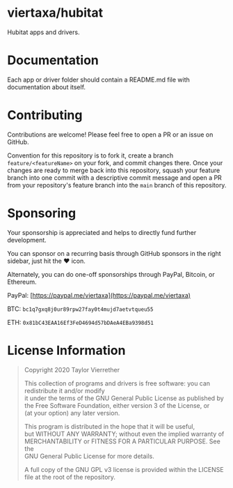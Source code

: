 # viertaxa/hubitat
Hubitat apps and drivers.

# Documentation

Each app or driver folder should contain a README.md file with documentation about itself.

# Contributing

Contributions are welcome! Please feel free to open a PR or an issue on GitHub.

Convention for this repository is to fork it, create a branch `feature/<featureName>` on your fork, and commit changes there. Once your changes are ready to merge back into this repository, squash your feature branch into one commit with a descriptive commit message and open a PR from your repository's feature branch into the `main` branch of this repository.

# Sponsoring

Your sponsorship is appreciated and helps to directly fund further development.

You can sponsor on a recurring basis through GitHub sponsors in the right sidebar, just hit the :heart: icon.

Alternately, you can do one-off sponsorships through PayPal, Bitcoin, or Ethereum.

PayPal: [https://paypal.me/viertaxa](https://paypal.me/viertaxa)

BTC: `bc1q7gxq8j0ur89rpw27fay0t4mujd7aetvtqueu55`

ETH: `0x81bC43EAA16Ef3FeD4694d57bDAeA4EBa9398d51`

# License Information

> Copyright 2020 Taylor Vierrether
> 
> This collection of programs and drivers is free software: you can redistribute it and/or modify  
> it under the terms of the GNU General Public License as published by  
> the Free Software Foundation, either version 3 of the License, or  
> (at your option) any later version.  
> 
> This program is distributed in the hope that it will be useful,  
> but WITHOUT ANY WARRANTY; without even the implied warranty of  
> MERCHANTABILITY or FITNESS FOR A PARTICULAR PURPOSE.  See the  
> GNU General Public License for more details.  
> 
> A full copy of the GNU GPL v3 license is provided within the LICENSE file at the root of the repository.
